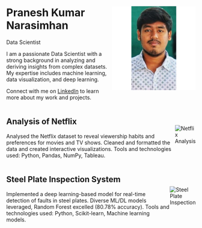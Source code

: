 <!DOCTYPE html>
<html>
<head>
<style>
.container {
  display: flex;
  align-items: center;
  justify-content: space-between;
}

.text {
  flex: 1;
  padding: 20px;
}

.image {
  flex: 1;
  max-width: 300px; /* Adjust the image width */
  text-align: right;
}

.image img {
  max-width: 100%;
  border-radius: 5px; /* Add a border radius for a nice effect */
}
</style>
</head>
<body>

<div class="container">
  <div class="text">
    <h1>Pranesh Kumar Narasimhan</h1>
    <p>Data Scientist</p>
    <p>I am a passionate Data Scientist with a strong background in analyzing and deriving insights from complex datasets. My expertise includes machine learning, data visualization, and deep learning.</p>
    <p>Connect with me on <a href="https://www.linkedin.com/in/pranesh-narasimhan">LinkedIn</a> to learn more about my work and projects.</p>
  </div>
  <div class="image">
    <img src="/images/pranesh-1.jpeg" alt="Profile Picture">
  </div>
</div>

<div class="container">
  <div class="text">
    <h2>Analysis of Netflix</h2>
    <p>Analysed the Netflix dataset to reveal viewership habits and preferences for movies and TV shows. Cleaned and formatted the data and created interactive visualizations. Tools and technologies used: Python, Pandas, NumPy, Tableau.</p>
  </div>
  <div class="image">
    <img src="/images/netflix-analysis.png" alt="Netflix Analysis">
  </div>
</div>

<div class="container">
  <div class="text">
    <h2>Steel Plate Inspection System</h2>
    <p>Implemented a deep learning-based model for real-time detection of faults in steel plates. Diverse ML/DL models leveraged, Random Forest excelled (80.78% accuracy). Tools and technologies used: Python, Scikit-learn, Machine learning models.</p>
  </div>
  <div class="image">
    <img src="/images/steel-plate-inspection.png" alt="Steel Plate Inspection">
  </div>
</div>

</body>
</html>
